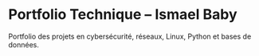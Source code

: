 # Portfolio Technique – Ismael Baby

Portfolio des projets en cybersécurité, réseaux, Linux, Python et bases de données.